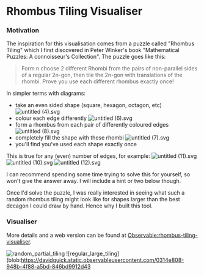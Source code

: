 # Rhombus Tiling Visualiser

### Motivation

The inspiration for this visualisation comes from a puzzle called "Rhombus Tiling" which I first discovered in Peter Winker's book "Mathematical Puzzles: A connoisseur's Collection". The puzzle goes like this:

>Form n choose 2 different Rhombi from the pairs of non-parallel sides of a regular 2n-gon, then tile the 2n-gon with translations of the rhombi. Prove you use each different rhombus exactly once!

In simpler terms with diagrams:
- take an even sided shape (square, hexagon, octagon, etc)
  ![untitled (4).svg](https://davidquick.static.observableusercontent.com/files/828cd05edb57d251550ad3ee4281c1e0eea7ef020b85efa884727c0fe67b71f74c8f2c6355aa105c1ed79749b1894f332cb45358991cb8794e8b6f932279c785?Expires=1629676800000&Key-Pair-Id=APKAJCHFJLLLU4Y2WVSQ&Signature=Iry5-4p0~4DzgwSNgawPt99dZOfSKNBrXHzzufshjglGcYIyXnfMTjZ3j10XvqdudhhNON-IWLGZRmznVlhl7JwIQvUaNcmdagRfgOBdIW9Vl7wZ3AwB6ttME8wWw9Drj~vWnKh2i2ZPBc3d37JTCKEnp~ESGnUp4osA8tUImgCQbWWHTewYII1~NkUzda7E6O8gtwRNtc0w2g0QOf5NIprKvXhminsaB5CXYQI~tBxjLsqVWBK4WWCDfHRcJlwjP1tv2xiOyM-KRIc8K2cXWV71wAVjMhNazJ0yHrXryXVW27I87VzG-LTYKlYpkOm8A7mAREuJ~Ke2q0Y~E31qYA__)
- colour each edge differently
  ![untitled (6).svg](https://davidquick.static.observableusercontent.com/files/3ffcd7f2dc0adfdef951fa01583585a4e7dd21cfdbe67ac2da504ebcd764abc2c3a3e7d3ea1789cf74ccb95ba8ac0032fff880dede7f96057592911cf346335c?Expires=1629676800000&Key-Pair-Id=APKAJCHFJLLLU4Y2WVSQ&Signature=SOSwde4JCsVSd14srMEUN2Cji6iJ6ZGPENm5ol9ptLfYkbMqYMG0Ky4dP-0F3naLu~Go7wo9TE~M9XCShxHAvpAvPg4n037ohbuMtjkmevnh6z~APxx7wxDUvQoZPAXcIxj3urov~1lPAv2QlY23YFRcPUwP9neEIrDW4cIWvGUabvejFGFOSgZlqjqoHmHX7oyVXMX33NQnKwrRHD~MOy5vqAXCIEaJsyxvBK-Syp9afgkXafxVg6LuY9KSIyIZfyYViy35alNi780MawOf3ujxQ4yiMFtDrDNfMpHE8akvEDnzLC9IhSUaMclEF3DpZsYpzLpW648WEePazphf-w__)
- form a rhombus from each pair of differently coloured edges
  ![untitled (8).svg](https://davidquick.static.observableusercontent.com/files/3b65d9be1e8a6706a108e2e2119518aff5bfcc343179fb6178a4a1913855e861bde9b388395cf947693da8f64c31b2c7e625dfd213dc4ed3dc33e77bb4177a22?Expires=1629676800000&Key-Pair-Id=APKAJCHFJLLLU4Y2WVSQ&Signature=F1ioSlAHNbcsrX9CuSECdHUpvSD71pjdU7uwEUDfzsSRH~iE~t87xwEZaiDhEfFgbnFA92U0DY5LBJ8oWdZHjAFv6VMGKur6HnCohbeg3e3QBNOdpYKE7xnln29VQKC6GQ6Oi3deer6OdT6q27UJDKYGZkj4s2tDmdMp47V5nxe9tQaJ62i3z0Hv8l9n98U-siqRLaXSZkbOa9cqT1ID~hX2g9569Rj74BIqyc0bSQoZM42TVd1xuNhb10s8bFzCkR3SYn91GSrcWTIxB~pLWuiGd9oaMdLBoXzerSJqtUB74bSi58hQAA4ynGFlzcQ7ZuUsMQECL3QekBNQrBcv2A__)
- completely fill the shape with these rhombi
  ![untitled (7).svg](https://davidquick.static.observableusercontent.com/files/8cd836fc94ce0d917656427515d6b21c4663039f87a1bf06b2b3604d885bef5dee1f647826a6244c8770aa4dbd36fe74abd7df00995bf213a52056d2533e13af?Expires=1629676800000&Key-Pair-Id=APKAJCHFJLLLU4Y2WVSQ&Signature=E9nTobQ9cSE-6aZCXQ-02-yYizkqTHgHnzmVg64YsflS8wfAAKIMzmpQjvq1OWF1dmhb0lgchsAMYJ1f2dP4SaQnXrZY4D~R72uv0WPWBsGlD8g31ECiDmTlhmkETu779Ct5xluLDUfXbleXibJw72K5tcHQTWzc8TidAP4ZnXlSNhmxUzbS4u0cNVdASYZXBY0m907ERnt81XbJGIyE~9IDvDy7dfFOTpzaMTpnhGxQ728JW0gIiKjdUbh4ZAUPcoqEZrbnSoIxdzJfSv10ESSFkbCq7cPHp3sXPoxX0COd~R~tJeNQ4Zjw45QcO1JDLP-fP5Yc9p1eal6K3z6eog__)
- you'll find you've used each shape exactly once

This is true for any (even) number of edges, for example:
![untitled (11).svg](https://davidquick.static.observableusercontent.com/files/34e39a01b1f197cabc35de4085e80ca581ebcd9cbd7d55e8e54b82961993dadb8a29783adfb0e848db6053f6966392acb688a06f2ebc95ab0057dc51ad2896ec?Expires=1629676800000&Key-Pair-Id=APKAJCHFJLLLU4Y2WVSQ&Signature=jD5PhVUaavIMF561fHLg8W0IKlSD8HD~YZZJoXnsjSi-R2PAar5J9-MgojfBwb0pQcU3U9cxNFRasjQ5zhI-ND1BXzmq8PT8yxNQkwtor7GatGnYXku~Sth3zBYMDwL1m277lnhW~WB~wcHr-AGv9WQWHXSOPLfVj7Odgo4ztj3ORlb5YQgdL0yXnMEdJdZ0imeYjSW2ysVkrXFluOiTt5daiGkq9O9dZKgGxxUL-uLVvs1CMc9yBVPb9~dWtoeQSiPK8b1sQTYyIhbrkXtzdpOiy9q-yfoYrWf0ZTcn3yXZyXi-A7LEb8htiHt2dk2bDK2PPEhJArwFnvcYH-Fqkg__)
![untitled (10).svg](https://davidquick.static.observableusercontent.com/files/b1079d878b0d77956cc4059da54183323551c9aa2a008c3d8bb175c3dcaa45500d9d0bf9c0ba0f98440e767619e8f7e96aab32d576914a12ad14ec6481e81e4d?Expires=1629676800000&Key-Pair-Id=APKAJCHFJLLLU4Y2WVSQ&Signature=GtVruGQ29ntLIhn2LjTii8SPoYC3mcLLwO3VH~zw3dM8pIvu1huh05YWsBvT~qG6HiJMoBb82uVfLwKDHT0ytR7QZKc5cUltqcccFIINtYxxo4TQSU2Z6s-HsSot8blXImTSA2z9W~WGwrB-O94tEnAMxq2Y7sFxCsZGxYVW3puvZhn0Rd68cF-OWbBOymOTBWL6DCZzffYQCKW7DLl~RfxtjlWeduaFAl6g4fDzHZOwChWkPPyt~lj2tAfUmx2vwcdXD956aULovjK0HL63tNK-2ehoAWDX4vR0akWBvg1KiuY7CDuzFzfc39CdbFYc5m2GRnqOM~yqpk9-OZi2dw__)
![untitled (12).svg](https://davidquick.static.observableusercontent.com/files/361dae5772c28dd4da00172cb6a84088a2df033c4702edc850c491382f175bf2bac2a9f633b15158b4f8ee28788039cce765b733dcd31722c6fe8a551d0f9446?Expires=1629676800000&Key-Pair-Id=APKAJCHFJLLLU4Y2WVSQ&Signature=bijC3yOZXsU103EpX5AL602h~va0Iq-KWePpZzE1puO0fognP~3IpF2IwOJNVTE08xLBdu9qJEMCsmU~iJExta2LHUNcCsU-9rVQrI2BUfDcnJI0gJ5auQjuHobcYssyRLJcWK4w6b7~eQHhnUkB6omJMWYBv6WGaUe9dVHshYxqZGaTzc9~MtO1QIaSi3IeF-1pLHUqT6Y1OVoUUjoXcKkN9MGLC1ipyBME17GZzBfk3zdLs0kRNzzUG-P2t0xGeUAQ39GoxOoqYZ2Z5fa-7RQuEnWxyPuM~9WEEeeSpFdrcXWFuFGekZOtStey7DZAn2WU8o1WhqRVUr4UcrWcmw__)

I can recommend spending some time trying to solve this for yourself, so won't give the answer away. I will include a hint or two below though.

Once I'd solve the puzzle, I was really interested in seeing what such a random rhombus tiling might look like for shapes larger than the best decagon I could draw by hand. Hence why I built this tool.

### Visualiser

More details and a web version can be found at [Observable:rhombus-tiling-visualiser](https://observablehq.com/@davidquick/rhombus-tiling-visualiser).

![random_partial_tiling](blob:https://davidquick.static.observableusercontent.com/68da8cf7-9df8-408b-b94e-bfa49d138a04)
![regular_large_tiling](blob:https://davidquick.static.observableusercontent.com/0314e808-948b-4f88-a5bd-846bd9912d43


